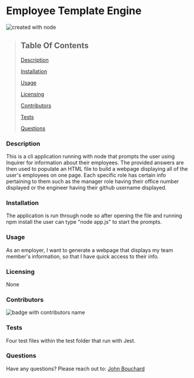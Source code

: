 # Employee Template Engine

![created with node](https://img.shields.io/badge/Created%20with-Node-brightgreen)

> ## Table Of Contents
>
> [Description](#description)
>
> [Installation](#installation)
>
> [Usage](#usage)
>
> [Licensing](#licensing)
>
> [Contributors](#contributors)
>
> [Tests](#tests)
>
> [Questions](#questions)

### Description

This is a cli application running with node that prompts the user using Inquirer for information about their employees. The provided answers are then used to populate an HTML file to build a webpage displaying all of the user's employees on one page. Each specific role has certain info pertaining to them such as the manager role having their office number displayed or the engineer having their github username displayed.

### Installation

The application is run through node so after opening the file and running npm install the user can type "node app.js" to start the prompts.

### Usage

As an employer, I want to generate a webpage that displays my team member's information, so that I have quick access to their info.

### Licensing

None

### Contributors

![badge with contributors name](https://img.shields.io/badge/Built%20By-John%20Bouchard-brightgreen)

### Tests

Four test files within the test folder that run with Jest.

### Questions

Have any questions? Please reach out to: [John Bouchard](https://github.com/jbouchard13)
